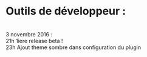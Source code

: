 <h1>Outils de développeur : </h1>

<br>
3 novembre 2016 : <br>
21h 1iere release beta ! <br>
23h Ajout theme sombre dans configuration du plugin<br>

